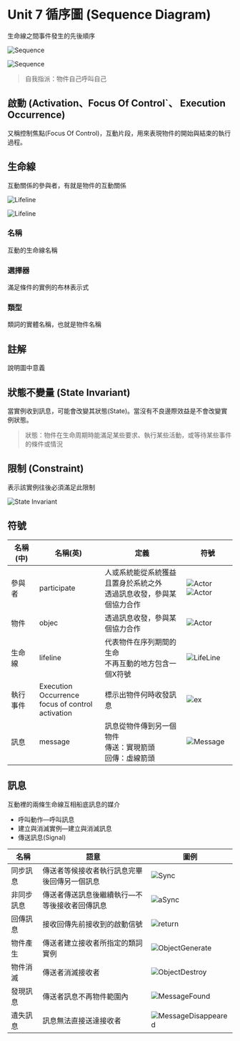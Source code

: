 # Unit 7 循序圖 (Sequence Diagram)

生命線之間事件發生的先後順序

![Sequence](/images/Sequence_TopGround.PNG "Sequence") 

![Sequence](/images/Sequence_TopGround2.PNG "Sequence") 

> 自我指派：物件自己呼叫自己

## 啟動 (Activation、Focus Of Control`、 Execution Occurrence)

又稱控制焦點(Focus Of Control)，互動片段，用來表現物件的開始與結束的執行過程。

## 生命線 

互動關係的參與者，有就是物件的互動關係

![Lifeline](/images/Sequence_Lifeline2.PNG "Lifeline") 

![Lifeline](/images/Sequence_Lifeline3.PNG "Lifeline") 

### 名稱

互動的生命線名稱

### 選擇器

滿足條件的實例的布林表示式

### 類型

類詞的實體名稱，也就是物件名稱

## 註解

說明圖中意義

## 狀態不變量 (State Invariant)

當實例收到訊息，可能會改變其狀態(State)。當沒有不良邊際效益是不會改變實例狀態。

> 狀態：物件在生命周期時能滿足某些要求、執行某些活動，或等待某些事件的條件或情況

## 限制 (Constraint)

表示該實例往後必須滿足此限制

![State Invariant](/images/Sequence_StateInvariant.PNG "State Invariant") 

## 符號

名稱(中) | 名稱(英) | 定義 | 符號
---------|----------|----------|---------
參與者 | participate | 人或系統能從系統獲益且置身於系統之外<br>透過訊息收發，參與某個協力合作 | ![Actor](/images/Sequence_Actor.PNG "Actor") ![Actor](/images/Sequence_Actor2.PNG "Actor") 
物件 | objec | 透過訊息收發，參與某個協力合作 | ![Actor](/images/Sequence_Object.PNG "Actor")
生命線 | lifeline | 代表物件在序列期間的生命<br>不再互動的地方包含一個X符號 | ![LifeLine](/images/Sequence_LifeLine.PNG "LifeLine")
執行事件 | Execution Occurrence <br> focus of control <br> activation  | 標示出物件何時收發訊息 | ![ex](/images/Sequence_Execution.PNG "ex")
訊息 | message | 訊息從物件傳到另一個物件<br>傳送：實現箭頭<br>回傳：虛線箭頭 | ![Message](/images/Sequence_Message.PNG "Message")

## 訊息

互動裡的兩條生命線互相船底訊息的媒介

* 呼叫動作—呼叫訊息
* 建立與消滅實例—建立與消滅訊息
* 傳送訊息(Signal)

名稱 | 語意 | 圖例
---------|----------|---------
同步訊息 | 傳送者等候接收者執行訊息完畢後回傳另一個訊息 | ![Sync](/images/Sequence_SyncMessage.PNG "Sync")
非同步訊息 | 傳送者傳送訊息後繼續執行—不等後接收者回傳訊息 |  ![aSync](/images/Sequence_AsyncMessage.PNG "aSync")
回傳訊息 | 接收回傳先前接收到的啟動信號 | ![return](/images/Sequence_ReturnMessage.PNG "return")
物件產生 | 傳送者建立接收者所指定的類詞實例 |  ![ObjectGenerate](/images/Sequence_ObjectGenerate.PNG "ObjectGenerate")
物件消滅 | 傳送者消滅接收者 |  ![ObjectDestroy](/images/Sequence_ObjectDestroy.PNG "ObjectDestroy")
發現訊息 | 傳送者訊息不再物件範圍內 |  ![MessageFound](/images/Sequence_MessageFound.PNG "MessageFound")
遺失訊息 | 訊息無法直接送達接收者 | ![MessageDisappeared](/images/Sequence_MessageDisappeared.PNG "MessageDisappeared")
